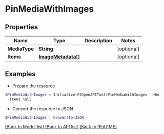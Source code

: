 # PinMediaWithImages
## Properties

Name | Type | Description | Notes
------------ | ------------- | ------------- | -------------
**MediaType** | **String** |  | [optional] 
**Items** | [**ImageMetadata[]**](ImageMetadata.md) |  | [optional] 

## Examples

- Prepare the resource
```powershell
$PinMediaWithImages = Initialize-PSOpenAPIToolsPinMediaWithImages  -MediaType null `
 -Items null
```

- Convert the resource to JSON
```powershell
$PinMediaWithImages | ConvertTo-JSON
```

[[Back to Model list]](../README.md#documentation-for-models) [[Back to API list]](../README.md#documentation-for-api-endpoints) [[Back to README]](../README.md)

